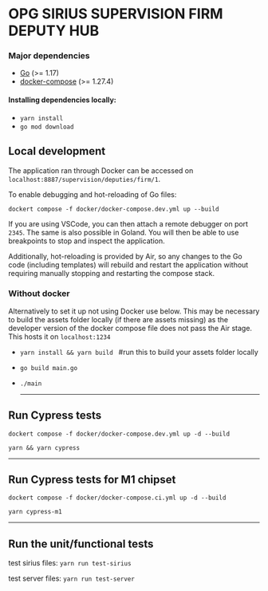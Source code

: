 # OPG SIRIUS SUPERVISION FIRM DEPUTY HUB

### Major dependencies

-   [Go](https://golang.org/) (>= 1.17)
-   [docker-compose](https://docs.docker.com/compose/install/) (>= 1.27.4)

#### Installing dependencies locally:

-   `yarn install`
-   `go mod download`

## Local development

The application ran through Docker can be accessed on `localhost:8887/supervision/deputies/firm/1`.

To enable debugging and hot-reloading of Go files:

`dockert compose -f docker/docker-compose.dev.yml up --build`

If you are using VSCode, you can then attach a remote debugger on port `2345`. The same is also possible in Goland.
You will then be able to use breakpoints to stop and inspect the application.

Additionally, hot-reloading is provided by Air, so any changes to the Go code (including templates)
will rebuild and restart the application without requiring manually stopping and restarting the compose stack.

### Without docker

Alternatively to set it up not using Docker use below. This may be necessary to build the assets folder locally (if
there are assets missing) as the developer version of the docker compose file does not pass the Air stage. This hosts it on `localhost:1234`

-   `yarn install && yarn build ` #run this to build your assets folder locally
-   `go build main.go `
-   `./main `

    ***

## Run Cypress tests

`dockert compose -f docker/docker-compose.dev.yml up -d --build `

`yarn && yarn cypress `

---

## Run Cypress tests for M1 chipset

`dockert compose -f docker/docker-compose.ci.yml up -d --build `

`yarn cypress-m1 `

---

## Run the unit/functional tests

test sirius files: `yarn run test-sirius`

test server files: `yarn run test-server`
